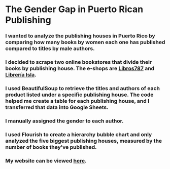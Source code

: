 # The Gender Gap in Puerto Rican Publishing

### I wanted to analyze the publishing houses in Puerto Rico by comparing how many books by women each one has published compared to titles by male authors. 

### I decided to scrape two online bookstores that divide their books by publishing house. The e-shops are [Libros787](https://libros787.com/) and [Librería Isla](https://www.libreriaisla.com/collections/editoriales). 

### I used BeautifulSoup to retrieve the titles and authors of each product listed under a specific publishing house. The code helped me create a table for each publishing house, and I transferred that data into Google Sheets. 

### I manually assigned the gender to each author. 

### I used Flourish to create a hierarchy bubble chart and only analyzed the five biggest publishing houses, measured by the number of books they've published. 

### My website can be viewed [here](https://coralmurphy3.github.io/editorials/). 
